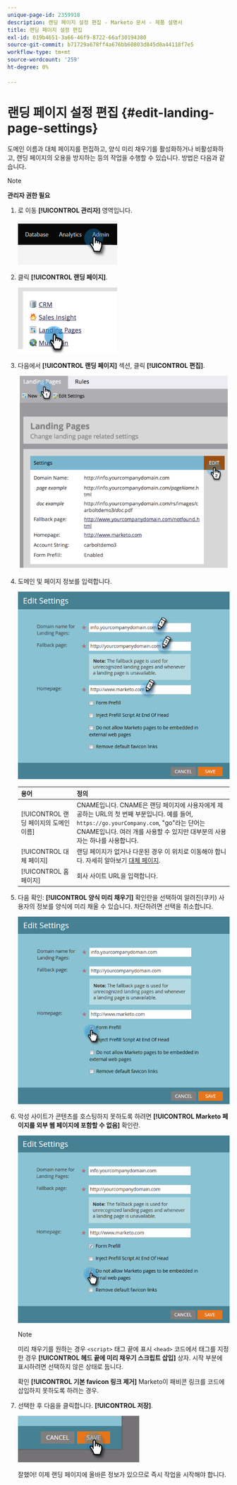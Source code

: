 ```yaml
---
unique-page-id: 2359918
description: 랜딩 페이지 설정 편집 - Marketo 문서 - 제품 설명서
title: 랜딩 페이지 설정 편집
exl-id: 019b4651-3a66-46f9-8722-66af30194380
source-git-commit: b71729a678ff4a676bb60803d845d0a44118f7e5
workflow-type: tm+mt
source-wordcount: '259'
ht-degree: 0%

---
```


# 랜딩 페이지 설정 편집 {#edit-landing-page-settings}

도메인 이름과 대체 페이지를 편집하고, 양식 미리 채우기를 활성화하거나 비활성화하고, 랜딩 페이지의 오용을 방지하는 등의 작업을 수행할 수 있습니다. 방법은 다음과 같습니다.

>[!NOTE]
>
>**관리자 권한 필요**

1. 로 이동 **[!UICONTROL 관리자]** 영역입니다.

   ![](assets/edit-landing-page-settings-1.png)

1. 클릭 **[!UICONTROL 랜딩 페이지]**.

   ![](assets/edit-landing-page-settings-2.png)

1. 다음에서 **[!UICONTROL 랜딩 페이지]** 섹션, 클릭 **[!UICONTROL 편집]**.

   ![](assets/edit-landing-page-settings-3.png)

1. 도메인 및 페이지 정보를 입력합니다.

   ![](assets/edit-landing-page-settings-4.png)

   | 용어 | 정의 |
   |---|---|
   | [!UICONTROL 랜딩 페이지의 도메인 이름] | CNAME입니다. CNAME은 랜딩 페이지에 사용자에게 제공하는 URL의 첫 번째 부분입니다. 예를 들어, `https://go.yourCompany.com`, &quot;go&quot;라는 단어는 CNAME입니다. 여러 개를 사용할 수 있지만 대부분의 사용자는 하나를 사용합니다. |
   | [!UICONTROL 대체 페이지] | 랜딩 페이지가 없거나 다운된 경우 이 위치로 이동해야 합니다. 자세히 알아보기 [대체 페이지](/help/marketo/product-docs/administration/settings/set-a-fallback-page.md). |
   | [!UICONTROL 홈페이지] | 회사 사이트 URL을 입력합니다. |

1. 다음 확인: **[!UICONTROL 양식 미리 채우기]** 확인란을 선택하여 알려진(쿠키) 사용자의 정보를 양식에 미리 채울 수 있습니다. 차단하려면 선택을 취소합니다.

   ![](assets/edit-landing-page-settings-5.png)

1. 악성 사이트가 콘텐츠를 호스팅하지 못하도록 하려면 **[!UICONTROL Marketo 페이지를 외부 웹 페이지에 포함할 수 없음]** 확인란.

   ![](assets/edit-landing-page-settings-6.png)

   >[!NOTE]
   >
   >미리 채우기를 원하는 경우 `<script>` 태그 끝에 표시 `<head>` 코드에서 태그를 지정한 경우 **[!UICONTROL 헤드 끝에 미리 채우기 스크립트 삽입]** 상자. 시작 부분에 표시하려면 선택하지 않은 상태로 둡니다.
   >
   >확인 **[!UICONTROL 기본 favicon 링크 제거]** Marketo이 패비콘 링크를 코드에 삽입하지 못하도록 하려는 경우.

1. 선택한 후 다음을 클릭합니다. **[!UICONTROL 저장]**.

   ![](assets/edit-landing-page-settings-7.png)

   잘했어! 이제 랜딩 페이지에 올바른 정보가 있으므로 즉시 작업을 시작해야 합니다.
